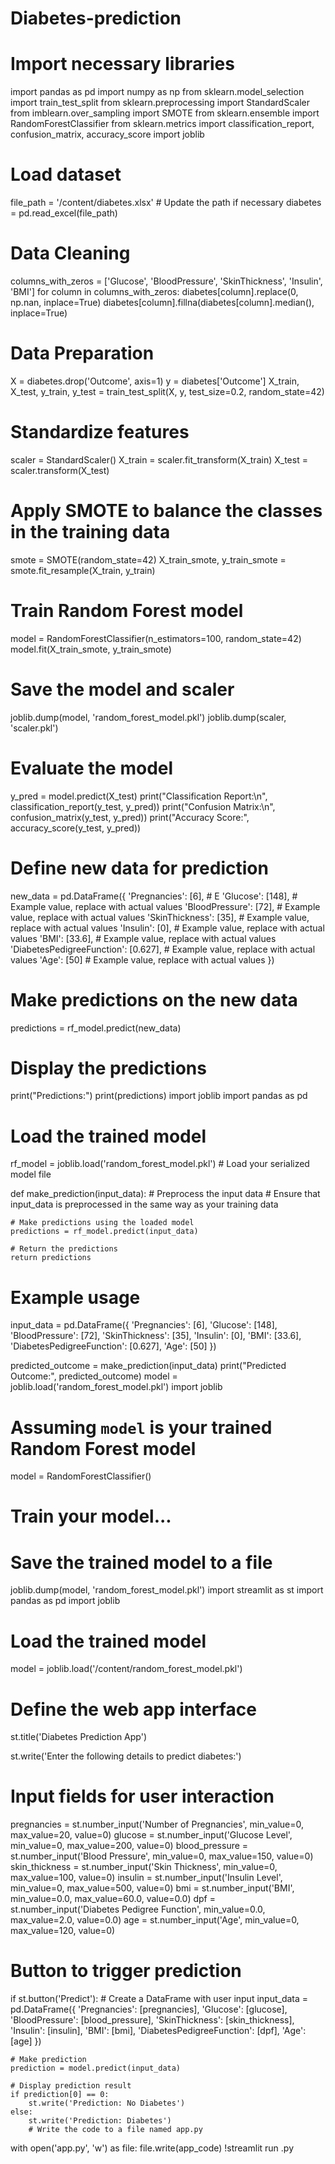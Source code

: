 # Diabetes-prediction
# Import necessary libraries
import pandas as pd
import numpy as np
from sklearn.model_selection import train_test_split
from sklearn.preprocessing import StandardScaler
from imblearn.over_sampling import SMOTE
from sklearn.ensemble import RandomForestClassifier
from sklearn.metrics import classification_report, confusion_matrix, accuracy_score
import joblib

# Load dataset
file_path = '/content/diabetes.xlsx'  # Update the path if necessary
diabetes = pd.read_excel(file_path)
# Data Cleaning
columns_with_zeros = ['Glucose', 'BloodPressure', 'SkinThickness', 'Insulin', 'BMI']
for column in columns_with_zeros:
    diabetes[column].replace(0, np.nan, inplace=True)
    diabetes[column].fillna(diabetes[column].median(), inplace=True)

# Data Preparation
X = diabetes.drop('Outcome', axis=1)
y = diabetes['Outcome']
X_train, X_test, y_train, y_test = train_test_split(X, y, test_size=0.2, random_state=42)

# Standardize features
scaler = StandardScaler()
X_train = scaler.fit_transform(X_train)
X_test = scaler.transform(X_test)

# Apply SMOTE to balance the classes in the training data
smote = SMOTE(random_state=42)
X_train_smote, y_train_smote = smote.fit_resample(X_train, y_train)

# Train Random Forest model
model = RandomForestClassifier(n_estimators=100, random_state=42)
model.fit(X_train_smote, y_train_smote)

# Save the model and scaler
joblib.dump(model, 'random_forest_model.pkl')
joblib.dump(scaler, 'scaler.pkl')

# Evaluate the model
y_pred = model.predict(X_test)
print("Classification Report:\n", classification_report(y_test, y_pred))
print("Confusion Matrix:\n", confusion_matrix(y_test, y_pred))
print("Accuracy Score:", accuracy_score(y_test, y_pred))
# Define new data for prediction
new_data = pd.DataFrame({
    'Pregnancies': [6],             # E
    'Glucose': [148],               # Example value, replace with actual values
    'BloodPressure': [72],          # Example value, replace with actual values
    'SkinThickness': [35],          # Example value, replace with actual values
    'Insulin': [0],                 # Example value, replace with actual values
    'BMI': [33.6],                  # Example value, replace with actual values
    'DiabetesPedigreeFunction': [0.627],  # Example value, replace with actual values
    'Age': [50]                     # Example value, replace with actual values
})

# Make predictions on the new data
predictions = rf_model.predict(new_data)

# Display the predictions
print("Predictions:")
print(predictions)
import joblib
import pandas as pd

# Load the trained model
rf_model = joblib.load('random_forest_model.pkl')  # Load your serialized model file

def make_prediction(input_data):
    # Preprocess the input data
    # Ensure that input_data is preprocessed in the same way as your training data

    # Make predictions using the loaded model
    predictions = rf_model.predict(input_data)

    # Return the predictions
    return predictions

# Example usage
input_data = pd.DataFrame({
    'Pregnancies': [6],
    'Glucose': [148],
    'BloodPressure': [72],
    'SkinThickness': [35],
    'Insulin': [0],
    'BMI': [33.6],
    'DiabetesPedigreeFunction': [0.627],
    'Age': [50]
})

predicted_outcome = make_prediction(input_data)
print("Predicted Outcome:", predicted_outcome)
model = joblib.load('random_forest_model.pkl')
import joblib

# Assuming `model` is your trained Random Forest model
model = RandomForestClassifier()
# Train your model...

# Save the trained model to a file
joblib.dump(model, 'random_forest_model.pkl')
import streamlit as st
import pandas as pd
import joblib

# Load the trained model
model = joblib.load('/content/random_forest_model.pkl')

# Define the web app interface
st.title('Diabetes Prediction App')

st.write('Enter the following details to predict diabetes:')

# Input fields for user interaction
pregnancies = st.number_input('Number of Pregnancies', min_value=0, max_value=20, value=0)
glucose = st.number_input('Glucose Level', min_value=0, max_value=200, value=0)
blood_pressure = st.number_input('Blood Pressure', min_value=0, max_value=150, value=0)
skin_thickness = st.number_input('Skin Thickness', min_value=0, max_value=100, value=0)
insulin = st.number_input('Insulin Level', min_value=0, max_value=500, value=0)
bmi = st.number_input('BMI', min_value=0.0, max_value=60.0, value=0.0)
dpf = st.number_input('Diabetes Pedigree Function', min_value=0.0, max_value=2.0, value=0.0)
age = st.number_input('Age', min_value=0, max_value=120, value=0)

# Button to trigger prediction
if st.button('Predict'):
    # Create a DataFrame with user input
    input_data = pd.DataFrame({
        'Pregnancies': [pregnancies],
        'Glucose': [glucose],
        'BloodPressure': [blood_pressure],
        'SkinThickness': [skin_thickness],
        'Insulin': [insulin],
        'BMI': [bmi],
        'DiabetesPedigreeFunction': [dpf],
        'Age': [age]
    })

    # Make prediction
    prediction = model.predict(input_data)

    # Display prediction result
    if prediction[0] == 0:
        st.write('Prediction: No Diabetes')
    else:
        st.write('Prediction: Diabetes')
        # Write the code to a file named app.py
with open('app.py', 'w') as file:
    file.write(app_code)
!streamlit run .py

